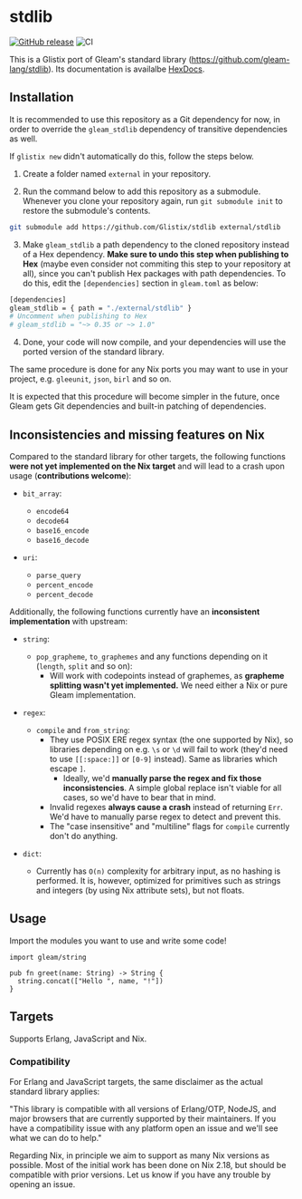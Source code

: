 # stdlib

<a href="https://github.com/Glistix/stdlib/releases"><img src="https://img.shields.io/github/release/Glistix/stdlib" alt="GitHub release"></a>
![CI](https://github.com/Glistix/stdlib/workflows/CI/badge.svg?branch=main)

This is a Glistix port of Gleam's standard library (https://github.com/gleam-lang/stdlib). Its documentation is availalbe [HexDocs](https://hexdocs.pm/gleam_stdlib/).

## Installation

It is recommended to use this repository as a Git dependency for now, in order to override the `gleam_stdlib` dependency of transitive dependencies as well.

If `glistix new` didn't automatically do this, follow the steps below.

1. Create a folder named `external` in your repository.

2. Run the command below to add this repository as a submodule. Whenever you clone your repository again, run `git submodule init` to restore the submodule's contents.

```sh
git submodule add https://github.com/Glistix/stdlib external/stdlib
```

3. Make `gleam_stdlib` a path dependency to the cloned repository instead of a Hex dependency. **Make sure to undo this step when publishing to Hex** (maybe even consider not commiting this step to your repository at all), since you can't publish Hex packages with path dependencies. To do this, edit the `[dependencies]` section in `gleam.toml` as below:

```sh
[dependencies]
gleam_stdlib = { path = "./external/stdlib" }
# Uncomment when publishing to Hex
# gleam_stdlib = "~> 0.35 or ~> 1.0"
```

4. Done, your code will now compile, and your dependencies will use the ported version of the standard library.

The same procedure is done for any Nix ports you may want to use in your project, e.g. `gleeunit`, `json`, `birl` and so on.

It is expected that this procedure will become simpler in the future, once Gleam gets Git dependencies and built-in patching
of dependencies.

## Inconsistencies and missing features on Nix

Compared to the standard library for other targets, the following functions **were not yet implemented on the Nix target** and will lead to a crash upon usage (**contributions welcome**):

- `bit_array`:
  - `encode64`
  - `decode64`
  - `base16_encode`
  - `base16_decode`

- `uri`:
  - `parse_query`
  - `percent_encode`
  - `percent_decode`

Additionally, the following functions currently have an **inconsistent implementation** with upstream:

- `string`:
  - `pop_grapheme`, `to_graphemes` and any functions depending on it (`length`, `split` and so on):
    - Will work with codepoints instead of graphemes, as **grapheme splitting wasn't yet implemented.**
      We need either a Nix or pure Gleam implementation.

- `regex`:
  - `compile` and `from_string`:
    - They use POSIX ERE regex syntax (the one supported by Nix), so libraries depending on e.g. `\s` or `\d`
    will fail to work (they'd need to use `[[:space:]]` or `[0-9]` instead). Same as libraries which escape `]`.
      - Ideally, we'd **manually parse the regex and fix those inconsistencies**. A simple global replace isn't
      viable for all cases, so we'd have to bear that in mind.
    - Invalid regexes **always cause a crash** instead of returning `Err`. We'd have to manually parse regex to
    detect and prevent this.
    - The "case insensitive" and "multiline" flags for `compile` currently don't do anything.

- `dict`:
  - Currently has `O(n)` complexity for arbitrary input, as no hashing is performed. It is, however, optimized
  for primitives such as strings and integers (by using Nix attribute sets), but not floats.

## Usage

Import the modules you want to use and write some code!

```gleam
import gleam/string

pub fn greet(name: String) -> String {
  string.concat(["Hello ", name, "!"])
}
```

## Targets

Supports Erlang, JavaScript and Nix.

### Compatibility

For Erlang and JavaScript targets, the same disclaimer as the actual
standard library applies:

"This library is compatible with all versions of Erlang/OTP, NodeJS, and
major browsers that are currently supported by their maintainers. If you
have a compatibility issue with any platform open an issue and we'll see
what we can do to help."

Regarding Nix, in principle we aim to support as many Nix versions as possible.
Most of the initial work has been done on Nix 2.18, but should be compatible
with prior versions. Let us know if you have any trouble by opening an issue.

